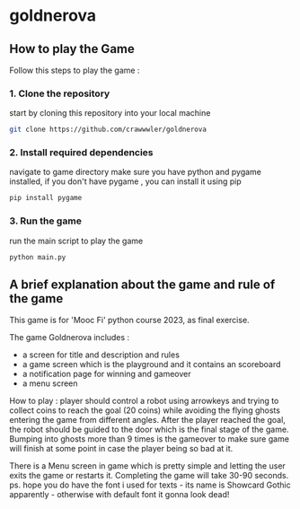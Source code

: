 # goldnerova

## How to play the Game 

Follow this steps to play the game :

### 1. Clone the repository 
start by cloning this repository into your local machine

```bash
git clone https://github.com/crawwwler/goldnerova
```
### 2. Install required dependencies
navigate to game directory
make sure you have python and pygame installed, 
if you don't have pygame , you can install it using pip 

```bash
pip install pygame
```
### 3. Run the game
run the main script to play the game 

```
python main.py
```

## A brief explanation about the game and rule of the game

This game is for 'Mooc Fi' python course 2023, as final exercise.

    
The game Goldnerova includes :
- a screen for title and description and rules
- a game screen which is the playground and it contains an scoreboard
- a notification page for winning and gameover
- a menu screen

How to play :
player should control a robot using arrowkeys and trying to 
collect coins to reach the goal (20 coins) while avoiding the
flying ghosts entering the game from different angles. 
After the player reached the goal, the robot should be guided to
the door which is the final stage of the game. Bumping into ghosts
more than 9 times is the gameover to make sure game will finish at
some point in case the player being so bad at it.
    
There is a Menu screen in game which is pretty simple and letting the user
exits the game or restarts it.  Completing the game will take 30-90 
seconds.
ps. hope you do have the font i used for texts - its name is 
Showcard Gothic apparently - otherwise with default font it gonna look dead!
